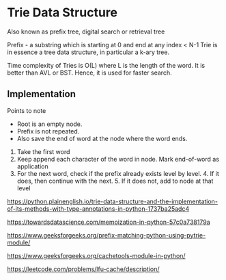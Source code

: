# Trie Data Structure
Also known as prefix tree, digital search or retrieval tree

Prefix - a substring which is starting at 0 and end at any index < N-1
Trie is in essence a tree data structure, in particular a k-ary tree.

Time complexity of Tries is O(L) where L is the length of the word. It is better than AVL or BST. Hence, it is used for faster search.

## Implementation
Points to note
* Root is an empty node.
* Prefix is not repeated. 
* Also save the end of word at the node where the word ends.

1. Take the first word
2. Keep append each character of the word in node. Mark end-of-word as application
3. For the next word, check if the prefix already exists level by level.
   4. If it does, then continue with the next.
   5. If it does not, add to node at that level



https://python.plainenglish.io/trie-data-structure-and-the-implementation-of-its-methods-with-type-annotations-in-python-1737ba25adc4

https://towardsdatascience.com/memoization-in-python-57c0a738179a

https://www.geeksforgeeks.org/prefix-matching-python-using-pytrie-module/

https://www.geeksforgeeks.org/cachetools-module-in-python/

https://leetcode.com/problems/lfu-cache/description/